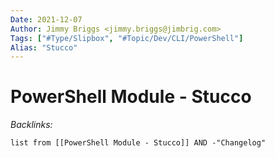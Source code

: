 ```yaml
---
Date: 2021-12-07
Author: Jimmy Briggs <jimmy.briggs@jimbrig.com>
Tags: ["#Type/Slipbox", "#Topic/Dev/CLI/PowerShell"]
Alias: "Stucco"
---
```


# PowerShell Module - Stucco

*Backlinks:*

```dataview
list from [[PowerShell Module - Stucco]] AND -"Changelog"
```